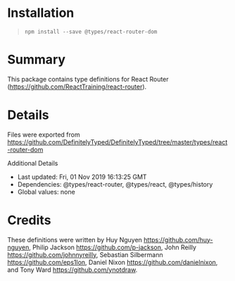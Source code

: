 # Installation
> `npm install --save @types/react-router-dom`

# Summary
This package contains type definitions for React Router (https://github.com/ReactTraining/react-router).

# Details
Files were exported from https://github.com/DefinitelyTyped/DefinitelyTyped/tree/master/types/react-router-dom

Additional Details
 * Last updated: Fri, 01 Nov 2019 16:13:25 GMT
 * Dependencies: @types/react-router, @types/react, @types/history
 * Global values: none

# Credits
These definitions were written by Huy Nguyen <https://github.com/huy-nguyen>, Philip Jackson <https://github.com/p-jackson>, John Reilly <https://github.com/johnnyreilly>, Sebastian Silbermann <https://github.com/eps1lon>, Daniel Nixon <https://github.com/danielnixon>, and Tony Ward <https://github.com/ynotdraw>.
